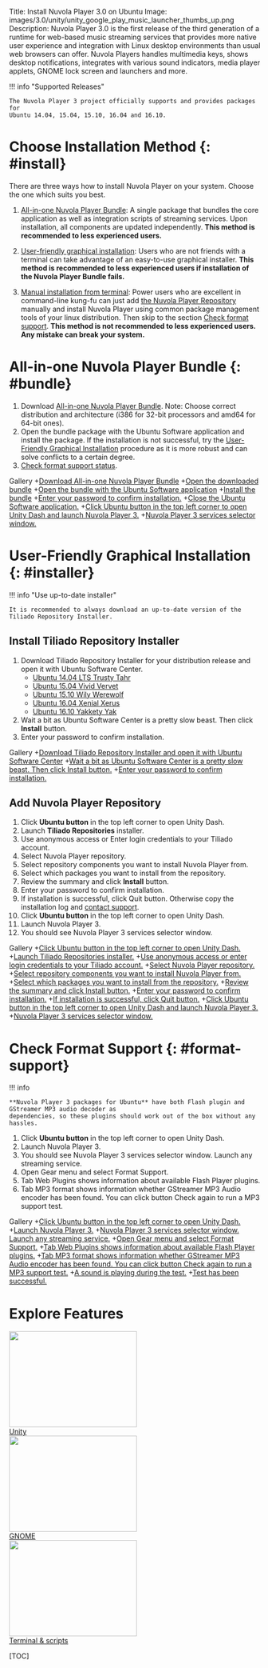 Title: Install Nuvola Player 3.0 on Ubuntu
Image: images/3.0/unity/unity_google_play_music_launcher_thumbs_up.png
Description: Nuvola Player 3.0 is the first release of the third generation of a runtime for
    web-based music streaming services that provides more native user experience and integration with Linux
    desktop environments than usual web browsers can offer. Nuvola Players handles multimedia keys,
    shows desktop notifications, integrates with various sound indicators, media player applets,
    GNOME lock screen and launchers and more.

!!! info "Supported Releases"

    The Nuvola Player 3 project officially supports and provides packages for
    Ubuntu 14.04, 15.04, 15.10, 16.04 and 16.10.

Choose Installation Method {: #install}
==========================

There are three ways how to install Nuvola Player on your system. Choose the one which suits you best.

  1. [All-in-one Nuvola Player Bundle](#bundle): A single package that bundles the core application
     as well as integration scripts of streaming services. Upon installation, all components are
     updated independently. **This method is recommended to less experienced users.**
  2. [User-friendly graphical installation](#installer): Users who are not friends with a terminal
     can take advantage of an easy-to-use graphical installer.
     **This method is recommended to less experienced users if installation of the Nuvola Player Bundle fails.**

  3. [Manual installation from terminal](./manual-installation.html):
     Power users who are excellent in command-line kung-fu can just add
     [the Nuvola Player Repository](https://tiliado.eu/nuvolaplayer/repository/) manually and install
     Nuvola Player using common package management tools of your linux distribution. Then skip to the
     section [Check format support](#format-support).
     **This method is not recommended to less experienced users. Any mistake can break your system.**

All-in-one Nuvola Player Bundle {: #bundle}
===============================

 1. Download [All-in-one Nuvola Player Bundle](https://github.com/tiliado/nuvolaplayer/releases).
    Note: Choose correct distribution and architecture (i386 for 32-bit processors and amd64 for 64-bit ones).
 2. Open the bundle package with the Ubuntu Software application and install the package.
    If the installation is not successful, try the [User-Friendly Graphical Installation](#installer) procedure
    as it is more robust and can solve conflicts to a certain degree.
 3. [Check format support status](#format-support).

 Gallery
+[Download All-in-one Nuvola Player Bundle](images/3.0/installation/ubuntu/firefox_download_bundle.png|256x192)
+[Open the downloaded bundle](images/3.0/installation/ubuntu/firefox_open_bundle.png|256x192)
+[Open the bundle with the Ubuntu Software application](images/3.0/installation/debian/bundle_open_with_gdebi.png|256x192)
+[Install the bundle](images/3.0/installation/ubuntu/install_bundle.png|256x192)
+[Enter your password to confirm installation.](images/3.0/installation/ubuntu/install_bundle_auth.png|256x192)
+[Close the Ubuntu Software application.](images/3.0/installation/ubuntu/bundle_close.png|256x192)
+[Click Ubuntu button in the top left corner to open Unity Dash and launch Nuvola Player 3.](images/3.0/unity/unity_dash_nuvola.png|256x192)
+[Nuvola Player 3 services selector window.](images/3.0/unity/unity_nuvola_selector_launch_deezer.png|256x192)

User-Friendly Graphical Installation {: #installer}
====================================

!!! info "Use up-to-date installer"
    
    It is recommended to always download an up-to-date version of the Tiliado Repository Installer.

Install Tiliado Repository Installer 
------------------------------------

 1. Download Tiliado Repository Installer for your
    distribution release and open it with Ubuntu Software Center.
     * [Ubuntu 14.04 LTS Trusty Tahr](https://tiliado.eu/repository-installer/download/trusty/)
     * [Ubuntu 15.04 Vivid Vervet](https://tiliado.eu/repository-installer/download/vivid/)
     * [Ubuntu 15.10 Wily Werewolf](https://tiliado.eu/repository-installer/download/wily/)
     * [Ubuntu 16.04 Xenial Xerus](https://tiliado.eu/repository-installer/download/xenial/)
     * [Ubuntu 16.10 Yakkety Yak](https://tiliado.eu/repository-installer/download/yakkety/)
 2. Wait a bit as Ubuntu Software Center is a pretty slow beast. Then click **Install** button.
 3. Enter your password to confirm installation.

 Gallery
+[Download Tiliado Repository Installer and open it with Ubuntu Software Center](images/3.0/unity/unity_firefox_download_installer.png|256x192)
+[Wait a bit as Ubuntu Software Center is a pretty slow beast. Then click Install button.](images/3.0/unity/unity_install_installer.png|256x192)
+[Enter your password to confirm installation.](images/3.0/unity/unity_install_installer_auth.png|256x192)

Add Nuvola Player Repository
----------------------------

  1. Click **Ubuntu button** in the top left corner to open Unity Dash.
  2. Launch **Tiliado Repositories** installer.
  3. Use anonymous access or Enter login credentials to your Tiliado account.
  4. Select Nuvola Player repository.
  5. Select repository components you want to install Nuvola Player from.
  6. Select which packages you want to install from the repository.
  7. Review the summary and click **Install** button.
  8. Enter your password to confirm installation.
  9. If installation is successful, click Quit button. Otherwise copy the installation log and
     [contact support](https://github.com/tiliado/tiliado-repositories/issues/new).
 10. Click **Ubuntu button** in the top left corner to open Unity Dash.
 11. Launch Nuvola Player 3.
 12. You should see Nuvola Player 3 services selector window.

 Gallery
+[Click Ubuntu button in the top left corner to open Unity Dash.](images/3.0/unity/unity_open_dash.png|256x192)
+[Launch Tiliado Repositories installer.](images/3.0/unity/unity_dash_tiliado_installer.png|256x192)
+[Use anonymous access or enter login credentials to your Tiliado account.](images/3.0/unity/unity_installer_anonymous.png|256x192)
+[Select Nuvola Player repository.](images/3.0/unity/unity_installer_repositories.png|256x192)
+[Select repository components you want to install Nuvola Player from.](images/3.0/installation/unity_tiliado_installer_components_stable.png|256x192)
+[Select which packages you want to install from the repository.](images/3.0/unity/unity_installer_packages.png|256x192)
+[Review the summary and click Install button.](images/3.0/unity/unity_installer_summary.png|256x192)
+[Enter your password to confirm installation.](images/3.0/unity/unity_installer_install_auth.png|256x192)
+[If installation is successful, click Quit button.](images/3.0/unity/unity_installer_done_quit.png|256x192)
+[Click Ubuntu button in the top left corner to open Unity Dash and launch Nuvola Player 3.](images/3.0/unity/unity_dash_nuvola.png|256x192)
+[Nuvola Player 3 services selector window.](images/3.0/unity/unity_nuvola_selector_launch_deezer.png|256x192)

Check Format Support {: #format-support}
====================

!!! info
    
    **Nuvola Player 3 packages for Ubuntu** have both Flash plugin and GStreamer MP3 audio decoder as
    dependencies, so these plugins should work out of the box without any hassles.

 1. Click **Ubuntu button** in the top left corner to open Unity Dash.
 2. Launch Nuvola Player 3.
 3. You should see Nuvola Player 3 services selector window. Launch any streaming service.
 4. Open Gear menu and select Format Support.
 5. Tab Web Plugins shows information about available Flash Player plugins.
 6. Tab MP3 format shows information whether GStreamer MP3 Audio encoder has been found. You can
    click button Check again to run a MP3 support test.

 Gallery
+[Click Ubuntu button in the top left corner to open Unity Dash.](images/3.0/unity/unity_open_dash.png|256x192)
+[Launch Nuvola Player 3.](images/3.0/unity/unity_dash_nuvola.png|256x192)
+[Nuvola Player 3 services selector window. Launch any streaming service.](images/3.0/unity/unity_nuvola_selector_launch_deezer.png|256x192)
+[Open Gear menu and select Format Support.](images/3.0/unity/unity_gear_menu_format_support.png|256x192)
+[Tab Web Plugins shows information about available Flash Player plugins.](images/3.0/unity/unity_format_support_flash.png|256x192)
+[Tab MP3 format shows information whether GStreamer MP3 Audio encoder has been found. You can click button Check again to run a MP3 support test.](images/3.0/unity/unity_format_support_mp3_ok.png|256x192) 
+[A sound is playing during the test.](images/3.0/unity/unity_format_support_mp3_check.png|256x192)
+[Test has been successful.](images/3.0/unity/unity_format_support_mp3_check_success.png|256x192)


Explore Features
================

<div class="row">
  <div class="col-sm-12 col-md-8">
    <div class="thumbnail">
      <a href="./explore.html#explore-unity"><img src=":images/3.0/unity/unity_google_play_music_launcher_thumbs_up[256x192].png" width="256" height="192" /></a>
      <div class="caption">
        <a class="btn btn-primary btn-block" role="button" href="./explore.html#explore-unity">Unity</a>
      </div>
    </div>
  </div>
  <div class="col-sm-12 col-md-8">
    <div class="thumbnail">
      <a href="./explore.html#explore-gnome"><img src=":images/3.0/gnome/gnome_add_to_favorites[256x192].png" width="256" height="192" /></a>
      <div class="caption">
        <a class="btn btn-primary btn-block" role="button" href="./explore.html#explore-gnome">GNOME</a>
      </div>
    </div>
  </div>
  <div class="col-sm-12 col-md-8">
    <div class="thumbnail">
      <a href="./explore.html#explore-terminal"><img src=":images/3.0/unity/unity_nuvolactl_multiple_apps[256x192].png" width="256" height="192" /></a>
      <div class="caption">
        <a class="btn btn-primary btn-block" role="button" href="./explore.html#explore-terminal">Terminal & scripts</a>
      </div>
    </div>
  </div>
</div>

[TOC]
